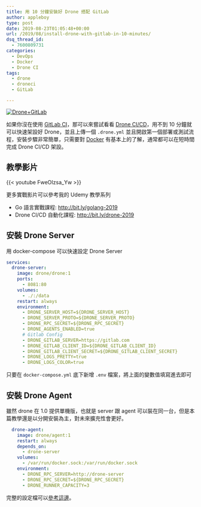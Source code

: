 ```yaml
---
title: 用 10 分鐘安裝好 Drone 搭配 GitLab
author: appleboy
type: post
date: 2019-08-23T01:05:48+00:00
url: /2019/08/install-drone-with-gitlab-in-10-minutes/
dsq_thread_id:
  - 7600809731
categories:
  - DevOps
  - Docker
  - Drone CI
tags:
  - drone
  - droneci
  - GitLab

---
```

[![Drone+GitLab][1]][1]

如果你沒在使用 [GitLab CI][2]，那可以來嘗試看看 [Drone CI/CD][3]，用不到 10 分鐘就可以快速架設好 Drone，並且上傳一個 `.drone.yml` 並且開啟第一個部署或測試流程，安裝步驟非常簡單，只需要對 [Docker][4] 有基本上的了解，通常都可以在短時間完成 Drone CI/CD 架設。

<!--more-->

## 教學影片

{{< youtube FweOIzsa_Yw >}}

更多實戰影片可以參考我的 Udemy 教學系列

  * Go 語言實戰課程: <http://bit.ly/golang-2019>
  * Drone CI/CD 自動化課程: <http://bit.ly/drone-2019>

## 安裝 Drone Server

用 docker-compose 可以快速設定 Drone Server

```yaml
services:
  drone-server:
    image: drone/drone:1
    ports:
      - 8081:80
    volumes:
      - ./:/data
    restart: always
    environment:
      - DRONE_SERVER_HOST=${DRONE_SERVER_HOST}
      - DRONE_SERVER_PROTO=${DRONE_SERVER_PROTO}
      - DRONE_RPC_SECRET=${DRONE_RPC_SECRET}
      - DRONE_AGENTS_ENABLED=true
      # Gitlab Config
      - DRONE_GITLAB_SERVER=https://gitlab.com
      - DRONE_GITLAB_CLIENT_ID=${DRONE_GITLAB_CLIENT_ID}
      - DRONE_GITLAB_CLIENT_SECRET=${DRONE_GITLAB_CLIENT_SECRET}
      - DRONE_LOGS_PRETTY=true
      - DRONE_LOGS_COLOR=true
```

只要在 `docker-compose.yml` 底下新增 `.env` 檔案，將上面的變數值填寫進去即可

## 安裝 Drone Agent

雖然 drone 在 1.0 提供單機版，也就是 server 跟 agent 可以裝在同一台，但是本篇教學還是以分開安裝為主，對未來擴充性會更好。

```yaml
  drone-agent:
    image: drone/agent:1
    restart: always
    depends_on:
      - drone-server
    volumes:
      - /var/run/docker.sock:/var/run/docker.sock
    environment:
      - DRONE_RPC_SERVER=http://drone-server
      - DRONE_RPC_SECRET=${DRONE_RPC_SECRET}
      - DRONE_RUNNER_CAPACITY=3
```

完整的設定檔可以[參考這邊][5]。

 [1]: https://lh3.googleusercontent.com/UBBk430Fl5KSAbDHuu0gyb6VXrjdGM5aj9JV7LqyFbubYDYuUu3KfahdarNJn0SHyEUCN_lWXfhb2BsNxjgD--kFt-MRkDguj1pWRNEpgiTL_zaVn9BDJPmm7wkIFmv0oEm6pt0NHkY=w1920-h1080 "Drone+GitLab"
 [2]: https://about.gitlab.com/product/continuous-integration/
 [3]: https://drone.io/
 [4]: https://docker.com
 [5]: https://github.com/go-training/drone-tutorial/blob/7f152ef7074ace3831002dda2217473b2b400b9f/1.x/docker-compose.gitlab.yml#L1
